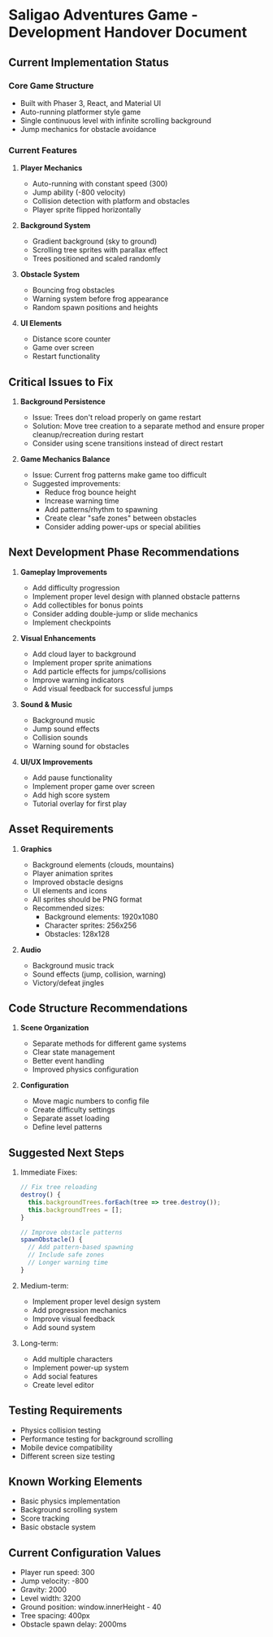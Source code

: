 # Saligao Adventures Game - Development Handover Document

## Current Implementation Status

### Core Game Structure
- Built with Phaser 3, React, and Material UI
- Auto-running platformer style game
- Single continuous level with infinite scrolling background
- Jump mechanics for obstacle avoidance

### Current Features
1. **Player Mechanics**
   - Auto-running with constant speed (300)
   - Jump ability (-800 velocity)
   - Collision detection with platform and obstacles
   - Player sprite flipped horizontally

2. **Background System**
   - Gradient background (sky to ground)
   - Scrolling tree sprites with parallax effect
   - Trees positioned and scaled randomly

3. **Obstacle System**
   - Bouncing frog obstacles
   - Warning system before frog appearance
   - Random spawn positions and heights

4. **UI Elements**
   - Distance score counter
   - Game over screen
   - Restart functionality

## Critical Issues to Fix

1. **Background Persistence**
   - Issue: Trees don't reload properly on game restart
   - Solution: Move tree creation to a separate method and ensure proper cleanup/recreation during restart
   - Consider using scene transitions instead of direct restart

2. **Game Mechanics Balance**
   - Issue: Current frog patterns make game too difficult
   - Suggested improvements:
     * Reduce frog bounce height
     * Increase warning time
     * Add patterns/rhythm to spawning
     * Create clear "safe zones" between obstacles
     * Consider adding power-ups or special abilities

## Next Development Phase Recommendations

1. **Gameplay Improvements**
   - Add difficulty progression
   - Implement proper level design with planned obstacle patterns
   - Add collectibles for bonus points
   - Consider adding double-jump or slide mechanics
   - Implement checkpoints

2. **Visual Enhancements**
   - Add cloud layer to background
   - Implement proper sprite animations
   - Add particle effects for jumps/collisions
   - Improve warning indicators
   - Add visual feedback for successful jumps

3. **Sound & Music**
   - Background music
   - Jump sound effects
   - Collision sounds
   - Warning sound for obstacles

4. **UI/UX Improvements**
   - Add pause functionality
   - Implement proper game over screen
   - Add high score system
   - Tutorial overlay for first play

## Asset Requirements

1. **Graphics**
   - Background elements (clouds, mountains)
   - Player animation sprites
   - Improved obstacle designs
   - UI elements and icons
   - All sprites should be PNG format
   - Recommended sizes:
     * Background elements: 1920x1080
     * Character sprites: 256x256
     * Obstacles: 128x128

2. **Audio**
   - Background music track
   - Sound effects (jump, collision, warning)
   - Victory/defeat jingles

## Code Structure Recommendations

1. **Scene Organization**
   - Separate methods for different game systems
   - Clear state management
   - Better event handling
   - Improved physics configuration

2. **Configuration**
   - Move magic numbers to config file
   - Create difficulty settings
   - Separate asset loading
   - Define level patterns

## Suggested Next Steps

1. Immediate Fixes:
   ```javascript
   // Fix tree reloading
   destroy() {
     this.backgroundTrees.forEach(tree => tree.destroy());
     this.backgroundTrees = [];
   }
   
   // Improve obstacle patterns
   spawnObstacle() {
     // Add pattern-based spawning
     // Include safe zones
     // Longer warning time
   }
   ```

2. Medium-term:
   - Implement proper level design system
   - Add progression mechanics
   - Improve visual feedback
   - Add sound system

3. Long-term:
   - Add multiple characters
   - Implement power-up system
   - Add social features
   - Create level editor

## Testing Requirements
- Physics collision testing
- Performance testing for background scrolling
- Mobile device compatibility
- Different screen size testing

## Known Working Elements
- Basic physics implementation
- Background scrolling system
- Score tracking
- Basic obstacle system

## Current Configuration Values
- Player run speed: 300
- Jump velocity: -800
- Gravity: 2000
- Level width: 3200
- Ground position: window.innerHeight - 40
- Tree spacing: 400px
- Obstacle spawn delay: 2000ms